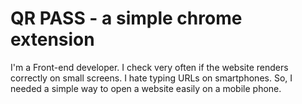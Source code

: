 # QR PASS - a simple chrome extension
I'm a Front-end developer. I check very often if the website renders correctly on small screens. I hate typing URLs on smartphones. So, I needed a simple way to open a website easily on a mobile phone.

